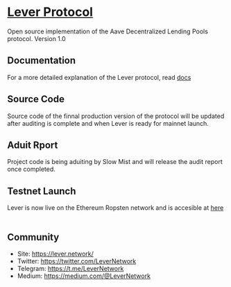 # [Lever Protocol](https://www.lever.network)
Open source implementation of the Aave Decentralized Lending Pools protocol. Version 1.0
&nbsp;
## Documentation
For a more detailed explanation of the Lever protocol, read [docs](https://docs.lever.network)
&nbsp;
## Source Code
Source code of the finnal production version of the protocol will be updated after auditing is complete and when Lever is ready for mainnet launch.
&nbsp;
## Aduit Rport
Project code is being aduiting by Slow Mist and will release the audit report once completed.
&nbsp;
## Testnet Launch
Lever is now live on the Ethereum Ropsten network and is accesible at [here](https://ropsten.lever.network)
&nbsp;
## Community
- Site: https://lever.network/
- Twitter: https://twitter.com/LeverNetwork
- Telegram: https://t.me/LeverNetwork
- Medium: https://medium.com/@LeverNetwork
